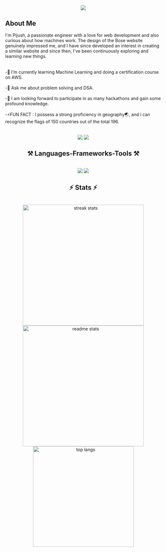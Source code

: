 <h1 align="center">
    <img src="https://readme-typing-svg.herokuapp.com/?font=Righteous&size=35&center=true&vCenter=true&width=500&height=80&duration=2500&lines=Hi+There!+👋;+I'm+Pijush+Sasmal!;" />
</h1>
<h2>About Me</h2>
I'm Pijush, a passionate engineer with a love for web development and also curious about how machines work. 
The design of the Bose website genuinely impressed me, and I have since developed an interest in creating a similar website and since then, I've been continuously exploring and learning new things.
<br><br><br>
-🌱 I’m currently learning Machine Learning and doing a certification course on AWS.<br><br>
-💬 Ask me about problem solving and DSA.<br><br>
-👯 I am looking forward to participate in as many hackathons and gain some profound knowledge.<br><br>
-⚡FUN FACT : I possess a strong proficiency in geography🌏, and i can recognize the flags of 150 countries out of the total 196.<br><br>
<br>
<div align="center"> 
  <a href="mailto:pijushsasmal19@gmail.com" style="text-decoration:none;">
    <img src="https://img.shields.io/badge/Gmail-333333?style=for-the-badge&logo=gmail&logoColor=red" />
  </a>
  <a href="https://www.linkedin.com/in/pijush-sasmal-8b9b4b321/" target="_blank" style="text-decoration:none;">
    <img src="https://img.shields.io/badge/LinkedIn-0077B5?style=for-the-badge&logo=linkedin&logoColor=white" />
  </a>
</div>

<h2 align="center">⚒️ Languages-Frameworks-Tools ⚒️</h2>
<br/>
<div align="center">
    <img src="https://skillicons.dev/icons?i=react,html,css,vscode,github,git" />
    <img src="https://skillicons.dev/icons?i=nodejs,python,javascript,c,cpp,java,mysql" /><br>
</div>

<h2 align="center">⚡ Stats ⚡</h2>
<br>
<div align="center">
  <img width=390 src="https://github-readme-streak-stats.herokuapp.com/?user=pijush19&theme=react&border_radius=10" alt="streak stats"/>
  <img width=390 src="https://github-readme-stats.vercel.app/api?username=pijush19&count_private=true&show_icons=true&theme=react&rank_icon=github&border_radius=10" alt="readme stats" />
  <br/>
  <img width=325 align="center" src="https://github-readme-stats.vercel.app/api/top-langs/?username=pijush19&hide=HTML&langs_count=8&layout=compact&theme=react&border_radius=10&size_weight=0.5&count_weight=0.5&exclude_repo=github-readme-stats" alt="top langs" />
</div>


<br/><br/>
</div>

